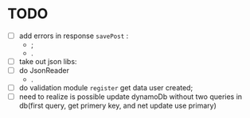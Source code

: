 # TODO

-   [ ] add errors in response `savePost` :
    -   ;
    -  .
-   [ ]  take out json libs:
-   [ ]  do JsonReader  
    -   .
-   [ ]  do validation  module `register`  get data user created; 
-   [ ]  need to realize is possible update dynamoDb without two queries in db(first query, get primery key,
  and net update use primary)

